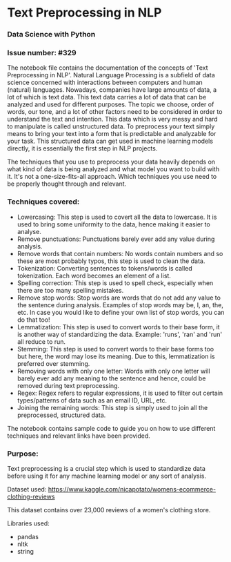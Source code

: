 # Text Preprocessing in NLP

### Data Science with Python
### Issue number: #329

The notebook file contains the documentation of the concepts of 'Text Preprocessing in NLP'. Natural Language Processing is a subfield of data science concerned with interactions between computers and human (natural) languages. Nowadays, companies have large amounts of data, a lot of which is text data. This text data carries a lot of data that can be analyzed and used for different purposes. The topic we choose, order of words, our tone, and a lot of other factors need to be considered in order to understand the text and intention. This data which is very messy and hard to manipulate is called unstructured data. To preprocess your text simply means to bring your text into a form that is predictable and analyzable for your task. This structured data can get used in machine learning models directly, it is essentially the first step in NLP projects.

The techniques that you use to preprocess your data heavily depends on what kind of data is being analyzed and what model you want to build with it. It's not a one-size-fits-all approach. Which techniques you use need to be properly thought through and relevant.

### Techniques covered:
- Lowercasing: This step is used to covert all the data to lowercase. It is used to bring some uniformity to the data, hence making it easier to analyse.
- Remove punctuations: Punctuations barely ever add any value during analysis.
- Remove words that contain numbers: No words contain numbers and so these are most probably typos, this step is used to clean the data.
- Tokenization: Converting sentences to tokens/words is called tokenization. Each word becomes an element of a list.
- Spelling correction: This step is used to spell check, especially when there are too many spelling mistakes.
- Remove stop words: Stop words are words that do not add any value to the sentence during analysis. Examples of stop words may be, I, an, the, etc. In case you would like to define your own list of stop words, you can do that too!
- Lemmatization: This step is used to convert words to their base form, it is another way of standardizing the data. Example: 'runs', 'ran' and 'run' all reduce to run.
- Stemming:  This step is used to convert words to their base forms too but here, the word may lose its meaning. Due to this, lemmatization is preferred over stemming.
- Removing words with only one letter: Words with only one letter will barely ever add any meaning to the sentence and hence, could be removed during text preprocessing.
- Regex: Regex refers to regular expressions, it is used to filter out certain types/patterns of data such as an email ID, URL, etc. 
- Joining the remaining words: This step is simply used to join all the preprocessed, structured data. 

The notebook contains sample code to guide you on how to use different techniques and relevant links have been provided. 

### Purpose:
Text preprocessing is a crucial step which is used to standardize data before using it for any machine learning model or any sort of analysis.

Dataset used: https://www.kaggle.com/nicapotato/womens-ecommerce-clothing-reviews

This dataset contains over 23,000 reviews of a women's clothing store.

Libraries used:
- pandas
- nltk
- string
